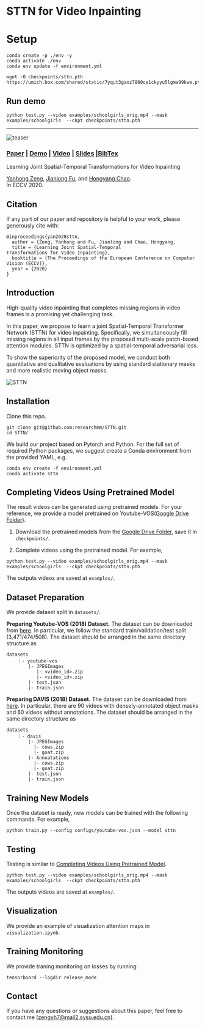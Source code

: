 # STTN for Video Inpainting

# Setup

```
conda create -p ./env -y
conda activate ./env
conda env update -f environment.yml

wget -O checkpoints/sttn.pth https://umich.box.com/shared/static/7yqut3gaxz7860ce1ckyyu5lgma99kwe.pth
```

## Run demo

```
python test.py --video examples/schoolgirls_orig.mp4 --mask examples/schoolgirls  --ckpt checkpoints/sttn.pth
```

---

![teaser](https://github.com/researchmm/STTN/blob/master/docs/teaser.png?raw=true)

### [Paper](https://arxiv.org/abs/2007.10247) | [Demo](https://www.youtube.com/watch?v=tgiWGdr1SnE&feature=youtu.be) | [Video](https://drive.google.com/file/d/19eKm4AJhIbJAbvXyA-HTQHFdia7XcN6H/view?usp=sharing) | [Slides](https://drive.google.com/file/d/1y09-SLcTadqpuDDLSzFdtr3ymGbjrmyi/view?usp=sharing) |[BibTex](https://github.com/researchmm/STTN#citation)

Learning Joint Spatial-Temporal Transformations for Video Inpainting<br>

[Yanhong Zeng](https://sites.google.com/view/1900zyh),  [Jianlong Fu](https://jianlong-fu.github.io/), and [Hongyang Chao](https://scholar.google.com/citations?user=qnbpG6gAAAAJ&hl).<br>
In ECCV 2020.


<!-- ---------------------------------------------- -->
## Citation
If any part of our paper and repository is helpful to your work, please generously cite with:
```
@inproceedings{yan2020sttn,
  author = {Zeng, Yanhong and Fu, Jianlong and Chao, Hongyang,
  title = {Learning Joint Spatial-Temporal
Transformations for Video Inpainting},
  booktitle = {The Proceedings of the European Conference on Computer Vision (ECCV)},
  year = {2020}
}
```

<!-- ---------------------------------------------- -->
## Introduction 
High-quality video inpainting that completes missing regions in video frames is a promising yet challenging task. 

In this paper, we propose to learn a joint Spatial-Temporal Transformer Network (STTN) for video inpainting. Specifically, we simultaneously fill missing regions in all input frames by the proposed multi-scale patch-based attention modules. STTN is optimized by a spatial-temporal adversarial loss. 

To show the superiority of the proposed model, we conduct both quantitative and qualitative evaluations by using standard stationary masks and more realistic moving object masks.

![STTN](https://github.com/researchmm/STTN/blob/master/docs/sttn.png?raw=true)


<!-- ---------------------------------------------- -->
## Installation  

Clone this repo.

```
git clone git@github.com:researchmm/STTN.git
cd STTN/
```

We build our project based on Pytorch and Python. For the full set of required Python packages, we suggest create a Conda environment from the provided YAML, e.g.

```
conda env create -f environment.yml 
conda activate sttn
```

<!-- ---------------------------------------------- -->
## Completing Videos Using Pretrained Model

The result videos can be generated using pretrained models. 
For your reference, we provide a model pretrained on Youtube-VOS([Google Drive Folder](https://drive.google.com/file/d/1ZAMV8547wmZylKRt5qR_tC5VlosXD4Wv/view?usp=sharing)). 

1. Download the pretrained models from the [Google Drive Folder](https://drive.google.com/file/d/1ZAMV8547wmZylKRt5qR_tC5VlosXD4Wv/view?usp=sharing), save it in ```checkpoints/```. 

2. Complete videos using the pretrained model. For example, 

```
python test.py --video examples/schoolgirls_orig.mp4 --mask examples/schoolgirls  --ckpt checkpoints/sttn.pth 
```
The outputs videos are saved at ```examples/```. 


<!-- ---------------------------------------------- -->
## Dataset Preparation

We provide dataset split in ```datasets/```. 

**Preparing Youtube-VOS (2018) Dataset.** The dataset can be downloaded from [here](https://competitions.codalab.org/competitions/19544#participate-get-data). In particular, we follow the standard train/validation/test split (3,471/474/508). The dataset should be arranged in the same directory structure as 

```
datasets
    ｜- youtube-vos
        |- JPEGImages
           |- <video_id>.zip
           |- <video_id>.zip
        |- test.json 
        |- train.json 
``` 

**Preparing DAVIS (2018) Dataset.** The dataset can be downloaded from [here](https://davischallenge.org/davis2017/code.html). In particular, there are 90 videos with densely-annotated object masks and 60 videos without annotations. The dataset should be arranged in the same directory structure as

```
datasets
    ｜- davis
        |- JPEGImages
          |- cows.zip
          |- goat.zip
        |- Annoatations
          |- cows.zip
          |- goat.zip
        |- test.json 
        |- train.json 
``` 


<!-- ---------------------------------------------- -->
## Training New Models
Once the dataset is ready, new models can be trained with the following commands. For example, 

```
python train.py --config configs/youtube-vos.json --model sttn 
```

<!-- ---------------------------------------------- -->
## Testing

Testing is similar to [Completing Videos Using Pretrained Model](https://github.com/researchmm/STTN#completing-videos-using-pretrained-model).

```
python test.py --video examples/schoolgirls_orig.mp4 --mask examples/schoolgirls  --ckpt checkpoints/sttn.pth 
```
The outputs videos are saved at ```examples/```. 

<!-- ---------------------------------------------- -->
## Visualization 

We provide an example of visualization attention maps in ```visualization.ipynb```. 


<!-- ---------------------------------------------- -->
## Training Monitoring  

We provide traning monitoring on losses by running: 
```
tensorboard --logdir release_mode                                                    
```

<!-- ---------------------------------------------- -->
## Contact
If you have any questions or suggestions about this paper, feel free to contact me (zengyh7@mail2.sysu.edu.cn).
